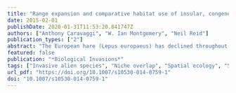 ```yaml
---
title: "Range expansion and comparative habitat use of insular, congeneric lagomorphs: invasive European hares Lepus europaeus and endemic Irish hares Lepus timidus hibernicus"
date: 2015-02-01
publishDate: 2020-01-31T11:53:20.841747Z
authors: ["Anthony Caravaggi", "W. Ian Montgomery", "Neil Reid"]
publication_types: ["2"]
abstract: "The European hare (Lepus europaeus) has declined throughout its native range but invaded numerous regions where it has negatively impacted native wildlife. In southern Sweden, it replaces the native mountain hare (L. timidus) through competition and hybridisation. We investigated temporal change in the invasive range of the European hare in Ireland, and compared its habitat use with the endemic Irish hare (L. timidus hibernicus). The range of the European hare was three times larger and its core range twice as large in 2012–2013 than in 2005. Its rate of radial range expansion was 0.73 km year−1 with its introduction estimated to have occurred ca. 1970. Both species utilised improved and rough grasslands and exhibited markedly similar regression coefficients with almost every land cover variable examined. Irish hares were associated with low fibre and high sugar content grass (good quality grazing) whilst the invader had a greater tolerance for low quality forage. European hares were associated with habitat patch edge density, suggesting it may be more suited to using hedgerows as diurnal resting sites than the Irish hare. Consequently, the invader had a wider niche breadth than the native but their niche overlap was virtually complete. Given the impact of the European hare on native species elsewhere, and its apparent pre-adaption for improved grasslands interspersed with arable land (a habitat that covers 70 % of Ireland), its establishment and range expansion poses a significant threat to the ecological security of the endemic Irish hare, particularly given their ecological similarities."
featured: false
publication: "*Biological Invasions*"
tags: ["Invasive alien species", "Niche overlap", "Spatial ecology", "Species replacement"]
url_pdf: "https://doi.org/10.1007/s10530-014-0759-1"
doi: "10.1007/s10530-014-0759-1"
---
```


